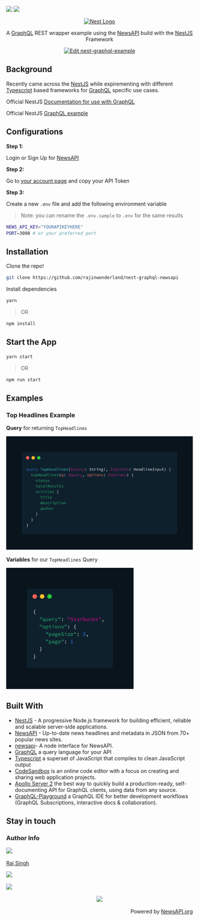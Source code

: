 [![](https://img.shields.io/github/forks/badges/shields.svg?label=Fork&style=social)](https://github.com/rajinwonderland/nest-graphql-newsapi/tree/master/)
[![](https://img.shields.io/github/followers/rajinwonderland.svg?label=Follow&style=social)](https://github.com/rajinwonderland)

<p align="center">
  <a href="https://v61olxo547.sse.codesandbox.io/graphql" target="blank"><img src="https://rawcdn.githack.com/rajinwonderland/nest-graphql-newsapi/b32a4448121d9cff1abfbe4e70c0b759216456d8/public/nestjs-graphql-example.png?raw=true"
      width="320" alt="Nest Logo" /></a>
</p>
<p align="center">A <a href="https://graphql.org/" target="_blank">GraphQL</a> REST wrapper example using the <a href="https://newsapi.org"
    target="_blank">NewsAPI</a> build with the <a href="https://nestjs.com/" target="_blank">NestJS</a> Framework</p>
<p align="center">
  <a href="https://codesandbox.io/s/42nz8kzl14?autoresize=1&expanddevtools=1&hidenavigation=1&view=editor">
    <img alt="Edit nest-graphql-example" src="https://codesandbox.io/static/img/play-codesandbox.svg">
  </a>
</p>

## Background

Recently came across the [NestJS](https://nestjs.org) while expirementing with different [Typescript](https://www.typescriptlang.org/) based frameworks for [GraphQL](https://graphql.org) specific use cases.

Official NestJS [Documentation for use with GraphQL](https://docs.nestjs.com/graphql/quick-start)

Official NestJS [GraphQL example](https://github.com/nestjs/nest/tree/master/sample/12-graphql-apollo)

## Configurations

**Step 1:**

Login or Sign Up for [NewsAPI](https://newsapi.org)

**Step 2:**

Go to [your account page](https://newsapi.org/account) and copy your API Token

**Step 3:**

Create a new `.env` file and add the following environment variable

> Note: you can rename the `.env.sample` to `.env` for the same results

```sh
NEWS_API_KEY="YOURAPIKEYHERE"
PORT=3000 # or your preferred port
```

## Installation

Clone the repo!

```bash
git clone https://github.com/rajinwonderland/nest-graphql-newsapi
```

Install dependencies

```bash
yarn
```

> OR

```bash
npm install
```

## Start the App

```bash
yarn start
```

> OR

```bash
npm run start
```

## Examples

### Top Headlines Example

**Query** for returning `TopHeadlines`

<a href="./docs/TopHeadlinesExample.md">
<img src="docs/thQuery.png" />
</a>

**Variables** for our `TopHeadlines` Query

<a href="./docs/TopHeadlinesExample.md">
<img src="docs/thVar.png" />
</a>

## Built With

- [NestJS](https://docs.nestjs.com) - A progressive Node.js framework for building efficient, reliable and scalable server-side applications.
- [NewsAPI](https://newsapi.org) - Up-to-date news headlines and metadata in JSON from 70+ popular news sites.
- [newsapi](https://www.npmjs.com/package/newsapi)- A node interface for NewsAPI.
- [GraphQL](https://graphql.org/) a query language for your API
- [Typescript](https://github.com/Microsoft/TypeScript) a superset of JavaScript that compiles to clean JavaScript output
- [CodeSandbox](https://codesandbox.io) is an online code editor with a focus on creating and sharing web application projects.
- [Apollo Server 2](https://www.apollographql.com/docs/apollo-server/) the best way to quickly build a production-ready, self-documenting API for GraphQL clients, using data from any source.
- [GraphQL-Playground](https://github.com/prisma/graphql-playground) a GraphQL IDE for better development workflows (GraphQL Subscriptions, interactive docs & collaboration).

## Stay in touch

### Author Info

<img src="https://avatars3.githubusercontent.com/u/15880596?s=460&v=4" width="175px"/>

[Raj Singh](https://github.com/rajinwonderland)

[![](https://rawcdn.githack.com/rajinwonderland/badgesauce/475260743e433e8d11426b38a2e65ac7d1611a4a/github.svg)](https://github.com/rajinwonderland)

[![](https://rawcdn.githack.com/rajinwonderland/badgesauce/475260743e433e8d11426b38a2e65ac7d1611a4a/twitter.svg)](https://twitter.com/rajinwonderland)

<p align="center"><a href="https://www.novvum.io" target="_blank"><img src="https://rawcdn.githack.com/rajinwonderland/badgesauce/475260743e433e8d11426b38a2e65ac7d1611a4a/mwlNovvum.svg"/></a></p>
<p align="right">Powered by <a href="https://newsapi.org" target="_blank">NewsAPI.org</a>
</p>
